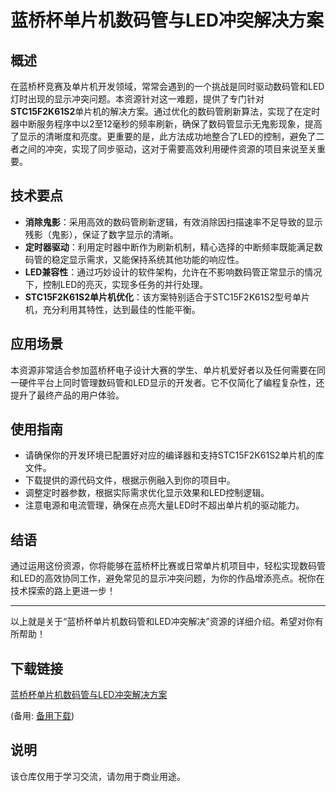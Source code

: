 # 蓝桥杯单片机数码管与LED冲突解决方案

## 概述

在蓝桥杯竞赛及单片机开发领域，常常会遇到的一个挑战是同时驱动数码管和LED灯时出现的显示冲突问题。本资源针对这一难题，提供了专门针对**STC15F2K61S2**单片机的解决方案。通过优化的数码管刷新算法，实现了在定时器中断服务程序中以2至12毫秒的频率刷新，确保了数码管显示无鬼影现象，提高了显示的清晰度和亮度。更重要的是，此方法成功地整合了LED的控制，避免了二者之间的冲突，实现了同步驱动，这对于需要高效利用硬件资源的项目来说至关重要。

## 技术要点

- **消除鬼影**：采用高效的数码管刷新逻辑，有效消除因扫描速率不足导致的显示残影（鬼影），保证了数字显示的清晰。
- **定时器驱动**：利用定时器中断作为刷新机制，精心选择的中断频率既能满足数码管的稳定显示需求，又能保持系统其他功能的响应性。
- **LED兼容性**：通过巧妙设计的软件架构，允许在不影响数码管正常显示的情况下，控制LED的亮灭，实现多任务的并行处理。
- **STC15F2K61S2单片机优化**：该方案特别适合于STC15F2K61S2型号单片机，充分利用其特性，达到最佳的性能平衡。

## 应用场景

本资源非常适合参加蓝桥杯电子设计大赛的学生、单片机爱好者以及任何需要在同一硬件平台上同时管理数码管和LED显示的开发者。它不仅简化了编程复杂性，还提升了最终产品的用户体验。

## 使用指南

- 请确保你的开发环境已配置好对应的编译器和支持STC15F2K61S2单片机的库文件。
- 下载提供的源代码文件，根据示例融入到你的项目中。
- 调整定时器参数，根据实际需求优化显示效果和LED控制逻辑。
- 注意电源和电流管理，确保在点亮大量LED时不超出单片机的驱动能力。

## 结语

通过运用这份资源，你将能够在蓝桥杯比赛或日常单片机项目中，轻松实现数码管和LED的高效协同工作，避免常见的显示冲突问题，为你的作品增添亮点。祝你在技术探索的路上更进一步！

---

以上就是关于“蓝桥杯单片机数码管和LED冲突解决”资源的详细介绍。希望对你有所帮助！

## 下载链接
[蓝桥杯单片机数码管与LED冲突解决方案](https://pan.quark.cn/s/9bd99323357c) 

(备用: [备用下载](https://pan.baidu.com/s/1HiLQlekhWt8FXhyut7ck_A?pwd=1234))

## 说明

该仓库仅用于学习交流，请勿用于商业用途。
